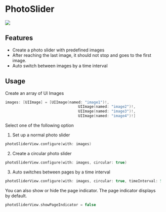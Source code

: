# PhotoSlider
![](https://github.com/phuhuynh2411/PhotoSlider/blob/master/Nov-12-2019%2015-48-54.gif)

## Features
- Create a photo slider with predefined images
- After reaching the last image, it should not stop and goes to the first image.
- Auto switch between images by a time interval

## Usage
Create an array of UI Images
```swift
images: [UIImage] = [UIImage(named: "image1")!,
                                 UIImage(named: "image2")!,
                                 UIImage(named: "image3")!,
                                 UIImage(named: "image4")!]
```

Select one of the following option
1. Set up a normal photo slider
```swift
photoSliderView.configure(with: images)
```
2. Create a circular photo slider
```swift
photoSliderView.configure(with: images, circular: true)
```
3. Auto switches between pages by a time interval
```swift
photoSliderView.configure(with: images, circular: true, timeInterval: 5)
```

You can also show or hide the page indicator. The page indicator displays by default.
```swift
photoSliderView.showPageIndicator = false
```

